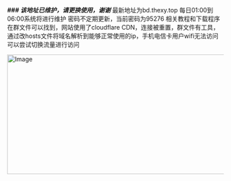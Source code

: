 **_### 该地址已维护，请更换使用，谢谢_**
最新地址为bd.thexy.top
每日01:00到06:00系统将进行维护
密码不定期更新，当前密码为95276
相关教程和下载程序在群文件可以找到，网站使用了cloudflare CDN，连接被重置，群文件有工具，通过改hosts文件将域名解析到能够正常使用的ip，手机电信卡用户wifi无法访问可以尝试切换流量进行访问

<img width="1620" height="278" alt="Image" src="https://github.com/user-attachments/assets/a784c378-58a3-413d-b83b-f0987c8f814c" />